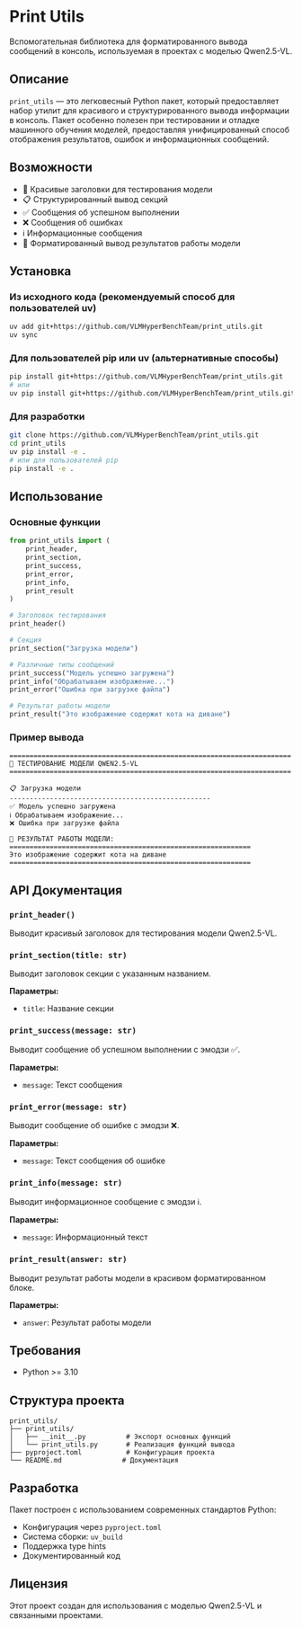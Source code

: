 # Print Utils

Вспомогательная библиотека для форматированного вывода сообщений в консоль, используемая в проектах с моделью Qwen2.5-VL.

## Описание

`print_utils` — это легковесный Python пакет, который предоставляет набор утилит для красивого и структурированного вывода информации в консоль. Пакет особенно полезен при тестировании и отладке машинного обучения моделей, предоставляя унифицированный способ отображения результатов, ошибок и информационных сообщений.

## Возможности

- 🚀 Красивые заголовки для тестирования модели
- 📋 Структурированный вывод секций
- ✅ Сообщения об успешном выполнении
- ❌ Сообщения об ошибках
- ℹ️ Информационные сообщения
- 📝 Форматированный вывод результатов работы модели

## Установка

### Из исходного кода (рекомендуемый способ для пользователей uv)

```bash
uv add git+https://github.com/VLMHyperBenchTeam/print_utils.git
uv sync
```

### Для пользователей pip или uv (альтернативные способы)

```bash
pip install git+https://github.com/VLMHyperBenchTeam/print_utils.git
# или
uv pip install git+https://github.com/VLMHyperBenchTeam/print_utils.git
```

### Для разработки

```bash
git clone https://github.com/VLMHyperBenchTeam/print_utils.git
cd print_utils
uv pip install -e .
# или для пользователей pip
pip install -e .
```

## Использование

### Основные функции

```python
from print_utils import (
    print_header,
    print_section,
    print_success,
    print_error,
    print_info,
    print_result
)

# Заголовок тестирования
print_header()

# Секция
print_section("Загрузка модели")

# Различные типы сообщений
print_success("Модель успешно загружена")
print_info("Обрабатываем изображение...")
print_error("Ошибка при загрузке файла")

# Результат работы модели
print_result("Это изображение содержит кота на диване")
```

### Пример вывода

```
======================================================================
🚀 ТЕСТИРОВАНИЕ МОДЕЛИ QWEN2.5-VL
======================================================================

📋 Загрузка модели
--------------------------------------------------
✅ Модель успешно загружена
ℹ️ Обрабатываем изображение...
❌ Ошибка при загрузке файла

📝 РЕЗУЛЬТАТ РАБОТЫ МОДЕЛИ:
============================================================
Это изображение содержит кота на диване
============================================================
```

## API Документация

### `print_header()`
Выводит красивый заголовок для тестирования модели Qwen2.5-VL.

### `print_section(title: str)`
Выводит заголовок секции с указанным названием.

**Параметры:**
- `title`: Название секции

### `print_success(message: str)`
Выводит сообщение об успешном выполнении с эмодзи ✅.

**Параметры:**
- `message`: Текст сообщения

### `print_error(message: str)`
Выводит сообщение об ошибке с эмодзи ❌.

**Параметры:**
- `message`: Текст сообщения об ошибке

### `print_info(message: str)`
Выводит информационное сообщение с эмодзи ℹ️.

**Параметры:**
- `message`: Информационный текст

### `print_result(answer: str)`
Выводит результат работы модели в красивом форматированном блоке.

**Параметры:**
- `answer`: Результат работы модели

## Требования

- Python >= 3.10

## Структура проекта

```
print_utils/
├── print_utils/
│   ├── __init__.py          # Экспорт основных функций
│   └── print_utils.py       # Реализация функций вывода
├── pyproject.toml           # Конфигурация проекта
└── README.md               # Документация
```

## Разработка

Пакет построен с использованием современных стандартов Python:

- Конфигурация через `pyproject.toml`
- Система сборки: `uv_build`
- Поддержка type hints
- Документированный код

## Лицензия

Этот проект создан для использования с моделью Qwen2.5-VL и связанными проектами. 